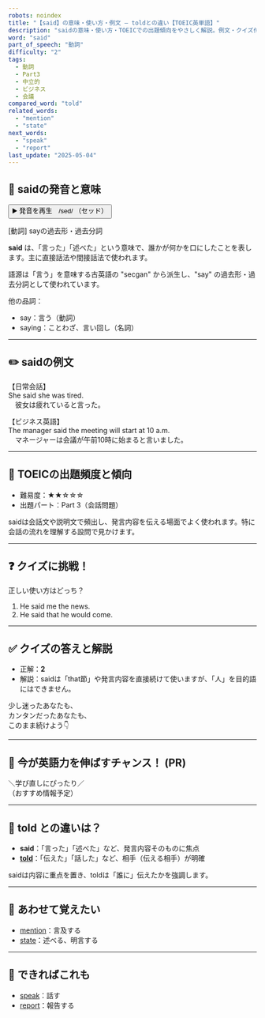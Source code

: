 ```yaml
---
robots: noindex
title: "【said】の意味・使い方・例文 ― toldとの違い【TOEIC英単語】"
description: "saidの意味・使い方・TOEICでの出題傾向をやさしく解説。例文・クイズ付きでtoldとの違いもわかりやすく学べます。"
word: "said"
part_of_speech: "動詞"
difficulty: "2"
tags:
  - 動詞
  - Part3
  - 中立的
  - ビジネス
  - 会議
compared_word: "told"
related_words:
  - "mention"
  - "state"
next_words:
  - "speak"
  - "report"
last_update: "2025-05-04"
---
```


## 🔰 saidの発音と意味

<button class="play-audio" onclick="playTTS('said')">
  <span class="play-audio-main">
    ▶️ 発音を再生　/sed/
  </span>
  <span class="play-audio-sub">
    （セッド）
  </span>
</button>

[動詞] sayの過去形・過去分詞

**said** は、「言った」「述べた」という意味で、誰かが何かを口にしたことを表します。主に直接話法や間接話法で使われます。

語源は「言う」を意味する古英語の "secgan" から派生し、"say" の過去形・過去分詞として使われています。

他の品詞：  
- say：言う（動詞）
- saying：ことわざ、言い回し（名詞）

---

## ✏️ saidの例文

【日常会話】  
She said she was tired.  
　彼女は疲れていると言った。

【ビジネス英語】  
The manager said the meeting will start at 10 a.m.  
　マネージャーは会議が午前10時に始まると言いました。

---

## 🎯 TOEICの出題頻度と傾向

- 難易度：★★☆☆☆
- 出題パート：Part 3（会話問題）

saidは会話文や説明文で頻出し、発言内容を伝える場面でよく使われます。特に会話の流れを理解する設問で見かけます。

---

## ❓ クイズに挑戦！

正しい使い方はどっち？

1. He said me the news.  
2. He said that he would come.

---

## ✅ クイズの答えと解説

- 正解：**2**
- 解説：saidは「that節」や発言内容を直接続けて使いますが、「人」を目的語にはできません。

少し迷ったあなたも、  
カンタンだったあなたも、  
このまま続けよう👇️

---

## 🚀 今が英語力を伸ばすチャンス！ (PR)

<div class="info-center">
＼学び直しにぴったり／<br>  
（おすすめ情報予定）
</div>

---

## 🤔  told との違いは？

- **said**：「言った」「述べた」など、発言内容そのものに焦点
- **[told](/word/told)**：「伝えた」「話した」など、相手（伝える相手）が明確

saidは内容に重点を置き、toldは「誰に」伝えたかを強調します。

---

## 🧩 あわせて覚えたい

- [mention](/word/mention)：言及する
- [state](/word/state)：述べる、明言する

---

## 📖 できればこれも

- [speak](/word/speak)：話す
- [report](/word/report)：報告する

<!-- cvid: aid00_bid41 -->
